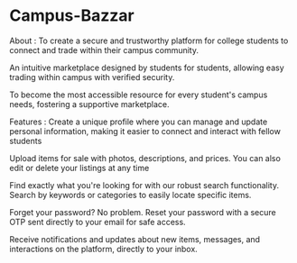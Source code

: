 # Campus-Bazzar
About :
To create a secure and trustworthy platform for college students to connect and trade within their campus community.

An intuitive marketplace designed by students for students, allowing easy trading within campus with verified security.

To become the most accessible resource for every student's campus needs, fostering a supportive marketplace.

Features : 
Create a unique profile where you can manage and update personal information, making it easier to connect and interact with fellow students

Upload items for sale with photos, descriptions, and prices. You can also edit or delete your listings at any time

Find exactly what you're looking for with our robust search functionality. Search by keywords or categories to easily locate specific items.

Forget your password? No problem. Reset your password with a secure OTP sent directly to your email for safe access.

Receive notifications and updates about new items, messages, and interactions on the platform, directly to your inbox.
